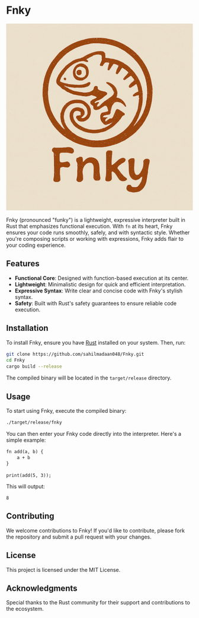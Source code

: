 # Fnky

![Fnky Logo](Logo/logo.png)

Fnky (pronounced "funky") is a lightweight, expressive interpreter built in Rust that emphasizes functional execution. With `fn` at its heart, Fnky ensures your code runs smoothly, safely, and with syntactic style. Whether you're composing scripts or working with expressions, Fnky adds flair to your coding experience.

## Features

- **Functional Core**: Designed with function-based execution at its center.
- **Lightweight**: Minimalistic design for quick and efficient interpretation.
- **Expressive Syntax**: Write clear and concise code with Fnky's stylish syntax.
- **Safety**: Built with Rust's safety guarantees to ensure reliable code execution.

## Installation

To install Fnky, ensure you have [Rust](https://www.rust-lang.org/tools/install) installed on your system. Then, run:

```bash
git clone https://github.com/sahilmadaan048/Fnky.git
cd Fnky
cargo build --release
```

The compiled binary will be located in the `target/release` directory.

## Usage

To start using Fnky, execute the compiled binary:

```bash
./target/release/fnky
```

You can then enter your Fnky code directly into the interpreter. Here's a simple example:

```fnky
fn add(a, b) {
    a + b
}

print(add(5, 3));
```

This will output:

```
8
```

## Contributing

We welcome contributions to Fnky! If you'd like to contribute, please fork the repository and submit a pull request with your changes.

## License

This project is licensed under the MIT License.

## Acknowledgments

Special thanks to the Rust community for their support and contributions to the ecosystem.

